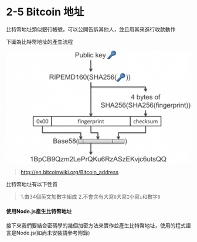 # 2-5 Bitcoin 地址

比特幣地址類似銀行帳號，可以公開告訴其他人，並且用其來進行收款動作

下圖為比特幣地址的產生流程

![](/assets/address1.png)
> http://en.bitcoinwiki.org/Bitcoin_address

比特幣地址有以下性質
> 1.由34個英文加數字組成
2.不會含有大寫`O`大寫`I`小寫`i`和數字`0`

#### 使用Node.js產生比特幣地址

接下來我們要結合密碼學的幾個加密方法來實作並產生比特幣地址，使用的程式語言是Node.js(如尚未安裝請參考附錄)